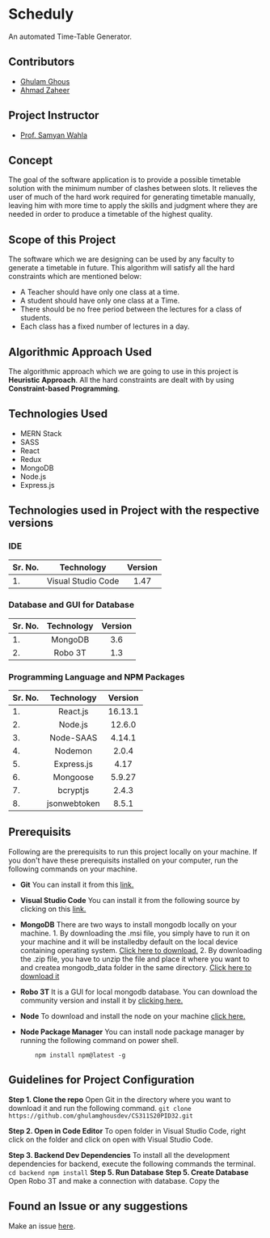 # Scheduly

An automated Time-Table Generator.

## Contributors

- [Ghulam Ghous](https://github.com/ghulamghousdev)
- [Ahmad Zaheer](https://github.com/ahmadzaheer-dev)

## Project Instructor

- [Prof. Samyan Wahla](https://github.com/samyanuet)

## Concept

The goal of the software application is to provide a possible timetable solution with the
minimum number of clashes between slots. It relieves the user of much of the hard work
required for generating timetable manually, leaving him with more time to apply the
skills and judgment where they are needed in order to produce a timetable of the highest
quality.

## Scope of this Project

The software which we are designing can be used by any faculty to generate a timetable in
future. This algorithm will satisfy all the hard constraints which are mentioned below:

- A Teacher should have only one class at a time.
- A student should have only one class at a Time.
- There should be no free period between the lectures for a class of students.
- Each class has a fixed number of lectures in a day.

## Algorithmic Approach Used

The algorithmic approach which we are going to use in this project is **Heuristic Approach**.
All the hard constraints are dealt with by using **Constraint-based Programming**.

## Technologies Used

- MERN Stack
- SASS
- React
- Redux
- MongoDB
- Node.js
- Express.js
## Technologies used in Project with the respective versions

### IDE

| Sr. No. |     Technology     | Version |
| :------ | :----------------: | :-----: |
| 1.      | Visual Studio Code |  1.47   |

### Database and GUI for Database

| Sr. No. | Technology | Version |
| :------ | :--------: | :-----: |
| 1.      |  MongoDB   |   3.6   |
| 2.      |  Robo 3T   |   1.3   |

### Programming Language and NPM Packages

| Sr. No. |  Technology  | Version |
| :------ | :----------: | :-----: |
| 1.      |   React.js   | 16.13.1 |
| 2.      |   Node.js    | 12.6.0  |
| 3.      |  Node-SAAS   | 4.14.1  |
| 4.      |   Nodemon    |  2.0.4  |
| 5.      |  Express.js  |  4.17   |
| 6.      |   Mongoose   | 5.9.27  |
| 7.      |   bcryptjs   |  2.4.3  |
| 8.      | jsonwebtoken |  8.5.1  |

## Prerequisits

Following are the prerequisits to run this project locally on your machine. If you don't have these 
prerequisits installed on your computer, run the following commands on your machine.

- **Git**
    You can install it from this [link.](https://git-scm.com/download/win)

- **Visual Studio Code**
    You can install it from the following source by clicking on this [link.](https://code.visualstudio.com/download)

- **MongoDB**
    There are two ways to install mongodb locally on your machine.
        1. By downloading the .msi file, you simply have to run it on your machine and it will be 
        installedby default on the local device containing operating system. [Click here to download.](https://fastdl.mongodb.org/windows/mongodb-windows-x86_64-4.4.0-signed.msi)
        2. By downloading the .zip file, you have to unzip the file and place it where you want to
        and createa mongodb_data folder in the same directory. [Click here to download it](https://fastdl.mongodb.org/windows/mongodb-windows-x86_64-4.4.0.zip)

- **Robo 3T**
    It is a GUI for local mongodb database. You can download the community version and install it 
    by [clicking here.](https://robomongo.org/download)

- **Node**
    To download and install the node on your machine [click here.](https://nodejs.org/en/download/)

- **Node Package Manager**
    You can install node package manager by running the following command on power shell. 
    ```
        npm install npm@latest -g
    ```

## Guidelines for Project Configuration

**Step 1. Clone the repo**
    Open Git in the directory where you want to download it and run the following command.
    ```
        git clone https://github.com/ghulamghousdev/CS311S20PID32.git
    ```
    
**Step 2. Open in Code Editor**
    To open folder in Visual Studio Code, right click on the folder and click on open with 
    Visual Studio Code.

**Step 3. Backend Dev Dependencies**
    To install all the development dependencies for backend, execute the following commands
    the terminal.
    ```
        cd backend
        npm install
    ```
**Step 5. Run Database**
**Step 5. Create Database**
    Open Robo 3T and make a connection with database. Copy the 


## Found an Issue or any suggestions

Make an issue [here](https://github.com/ghulamghousdev/CS311S20PID32/issues/new).

